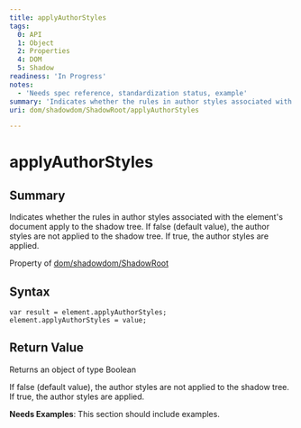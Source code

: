 ```yaml
---
title: applyAuthorStyles
tags:
  0: API
  1: Object
  2: Properties
  4: DOM
  5: Shadow
readiness: 'In Progress'
notes:
  - 'Needs spec reference, standardization status, example'
summary: 'Indicates whether the rules in author styles associated with the element''s document apply to the shadow tree. If false (default value), the author styles are not applied to the shadow tree. If true, the author styles are applied.'
uri: dom/shadowdom/ShadowRoot/applyAuthorStyles

---
```

# applyAuthorStyles

## Summary

Indicates whether the rules in author styles associated with the element's document apply to the shadow tree. If false (default value), the author styles are not applied to the shadow tree. If true, the author styles are applied.

<span data-meta="applies_to" data-type="key">Property of <span data-type="value">[dom/shadowdom/ShadowRoot](/dom/shadowdom/ShadowRoot)</span></span>

## Syntax

``` {.js}
var result = element.applyAuthorStyles;
element.applyAuthorStyles = value;
```

## Return Value

<span data-meta="return" data-type="key">Returns an object of type <span data-type="value">Boolean</span></span>

If false (default value), the author styles are not applied to the shadow tree. If true, the author styles are applied.

**Needs Examples**: This section should include examples.

